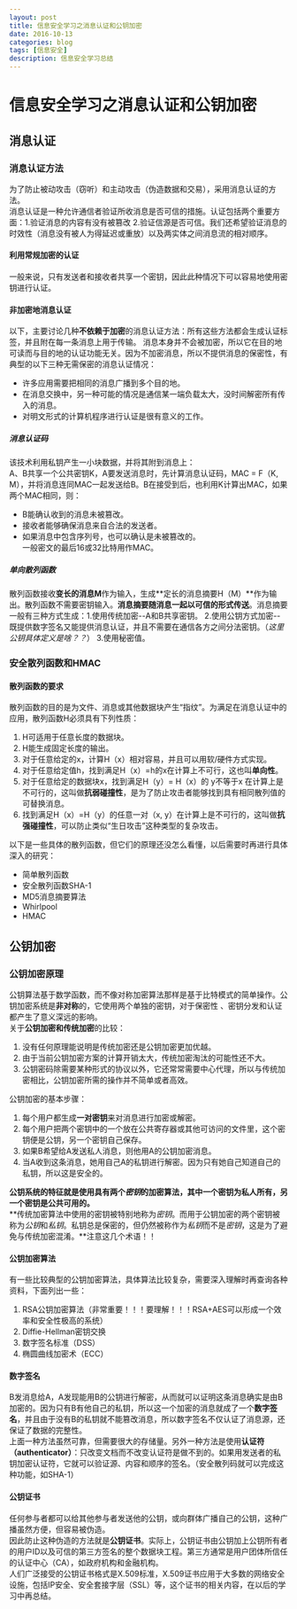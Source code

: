 ```yaml
---
layout: post
title: 信息安全学习之消息认证和公钥加密
date: 2016-10-13
categories: blog
tags: [信息安全]
description: 信息安全学习总结
---
```


# 信息安全学习之消息认证和公钥加密  

## 消息认证  
### 消息认证方法  
为了防止被动攻击（窃听）和主动攻击（伪造数据和交易），采用消息认证的方法。  
消息认证是一种允许通信者验证所收消息是否可信的措施。认证包括两个重要方面：1.验证消息的内容有没有被篡改 2.验证信源是否可信。我们还希望验证消息的时效性（消息没有被人为得延迟或重放）以及两实体之间消息流的相对顺序。  

#### 利用常规加密的认证  
一般来说，只有发送者和接收者共享一个密钥，因此此种情况下可以容易地使用密钥进行认证。  

#### 非加密地消息认证   
以下，主要讨论几种**不依赖于加密**的消息认证方法：所有这些方法都会生成认证标签，并且附在每一条消息上用于传输。  消息本身并不会被加密，所以它在目的地可读而与目的地的认证功能无关。因为不加密消息，所以不提供消息的保密性，有典型的以下三种无需保密的消息认证情况：  
  - 许多应用需要把相同的消息广播到多个目的地。    
  - 在消息交换中，另一种可能的情况是通信某一端负载太大，没时间解密所有传入的消息。  
  - 对明文形式的计算机程序进行认证是很有意义的工作。  

##### 消息认证码  
该技术利用私钥产生一小块数据，并将其附到消息上：  
A、B共享一个公共密钥K，A要发送消息时，先计算消息认证码，MAC = F（K, M），并将消息连同MAC一起发送给B。B在接受到后，也利用K计算出MAC，如果两个MAC相同，则：  
  - B能确认收到的消息未被篡改。  
  - 接收者能够确保消息来自合法的发送者。  
  - 如果消息中包含序列号，也可以确认是未被篡改的。  
一般密文的最后16或32比特用作MAC。  

##### 单向散列函数  
散列函数接收**变长的消息M**作为输入，生成**定长的消息摘要H（M）**作为输出。散列函数不需要密钥输入。**消息摘要随消息一起以可信的形式传送**。消息摘要一般有三种方式生成：1.使用传统加密--A和B共享密钥。 2.使用公钥方式加密--既提供数字签名又能提供消息认证，并且不需要在通信各方之间分法密钥。（*这里公钥具体定义是啥？？*） 3.使用秘密值。    

### 安全散列函数和HMAC    

#### 散列函数的要求   
散列函数的目的是为文件、消息或其他数据块产生“指纹”。为满足在消息认证中的应用，散列函数H必须具有下列性质：   
  1. H可适用于任意长度的数据块。  
  2. H能生成固定长度的输出。  
  3. 对于任意给定的x，计算H（x）相对容易，并且可以用软/硬件方式实现。  
  4. 对于任意给定值h，找到满足H（x）=h的x在计算上不可行，这也叫**单向性**。  
  5. 对于任意给定的数据块x，找到满足H（y）= H（x）的 y不等于x 在计算上是不可行的，这叫做**抗弱碰撞性**，是为了防止攻击者能够找到具有相同散列值的可替换消息。  
  6. 找到满足H（x）=H（y）的任意一对（x, y）在计算上是不可行的，这叫做**抗强碰撞性**，可以防止类似“生日攻击”这种类型的复杂攻击。  

以下是一些具体的散列函数，但它们的原理还没怎么看懂，以后需要时再进行具体深入的研究：  
  - 简单散列函数  
  - 安全散列函数SHA-1   
  - MD5消息摘要算法  
  - Whirlpool  
  - HMAC   

## 公钥加密  
### 公钥加密原理  
公钥算法基于数学函数，而不像对称加密算法那样是基于比特模式的简单操作。公钥加密系统是**非对称**的，它使用两个单独的密钥，对于保密性 、密钥分发和认证都产生了意义深远的影响。  
关于**公钥加密和传统加密**的比较：  
  1. 没有任何原理能说明是传统加密还是公钥加密更加优越。  
  2. 由于当前公钥加密方案的计算开销太大，传统加密淘汰的可能性还不大。  
  3. 公钥密码除需要某种形式的协议以外，它还常常需要中心代理，所以与传统加密相比，公钥加密所需的操作并不简单或者高效。  

公钥加密的基本步骤：  
  1. 每个用户都生成**一对密钥**来对消息进行加密或解密。  
  2. 每个用户把两个密钥中的一个放在公共寄存器或其他可访问的文件里，这个密钥便是公钥，另一个密钥自己保存。  
  3. 如果B希望给A发送私人消息，则他用A的公钥加密消息。  
  4. 当A收到这条消息，她用自己A的私钥进行解密。因为只有她自己知道自己的私钥，所以这是安全的。  

**公钥系统的特征就是使用具有两个*密钥*的加密算法，其中一个密钥为私人所有，另一个密钥是公共可用的。**    
**传统加密算法中使用的密钥被特别地称为*密钥*。而用于公钥加密的两个密钥被称为*公钥*和*私钥*。私钥总是保密的，但仍然被称作为*私钥*而不是*密钥*，这是为了避免与传统加密混淆。**注意这几个术语！！  

#### 公钥加密算法  
有一些比较典型的公钥加密算法，具体算法比较复杂，需要深入理解时再查询各种资料，下面列出一些：  
  1. RSA公钥加密算法（非常重要！！！要理解！！！RSA+AES可以形成一个效率和安全性极高的系统）  
  2. Diffie-Hellman密钥交换   
  3. 数字签名标准（DSS）  
  4. 椭圆曲线加密术（ECC）

#### 数字签名  
B发消息给A，A发现能用B的公钥进行解密，从而就可以证明这条消息确实是由B加密的。因为只有B有他自己的私钥，所以这一个加密的消息就成了一个**数字签名**，并且由于没有B的私钥就不能篡改消息，所以数字签名不仅认证了消息源，还保证了数据的完整性。  
上面一种方法虽然可靠，但需要很大的存储量。另外一种方法是使用**认证符（authenticator）**：只改变文档而不改变认证符是做不到的。如果用发送者的私钥加密认证符，它就可以验证源、内容和顺序的签名。（安全散列码就可以完成这种功能，如SHA-1）  

#### 公钥证书  
任何参与者都可以给其他参与者发送他的公钥，或向群体广播自己的公钥，这种广播虽然方便，但容易被伪造。  
因此防止这种伪造的方法就是**公钥证书**。实际上，公钥证书由公钥加上公钥所有者的用户ID以及可信的第三方签名的整个数据块工程。第三方通常是用户团体所信任的认证中心（CA），如政府机构和金融机构。  
人们广泛接受的公钥证书格式是X.509标准，X.509证书应用于大多数的网络安全设施，包括IP安全、安全套接字层（SSL）等，这个证书的相关内容，在以后的学习中再总结。  
